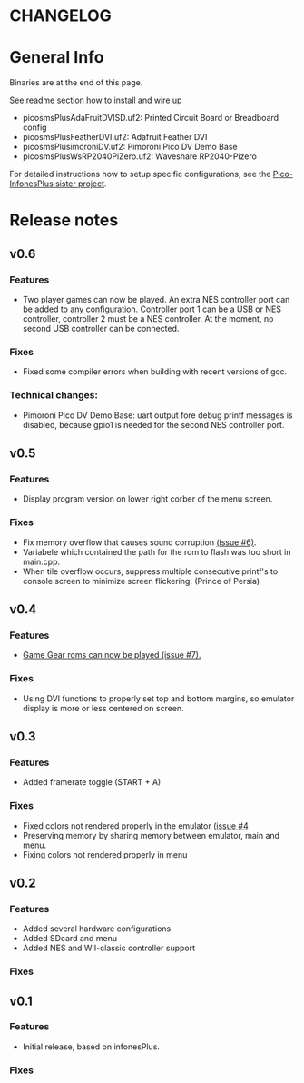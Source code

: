 # CHANGELOG

# General Info

Binaries are at the end of this page.

[See readme section how to install and wire up](https://github.com/fhoedemakers/pico-smsplus#pico-smsplus)

- picosmsPlusAdaFruitDVISD.uf2: Printed Circuit Board or Breadboard config
- picosmsPlusFeatherDVI.uf2: Adafruit Feather DVI
- picosmsPlusimoroniDV.uf2: Pimoroni Pico DV Demo Base
- picosmsPlusWsRP2040PiZero.uf2: Waveshare RP2040-Pizero

For detailed instructions how to setup specific configurations, see the [Pico-InfonesPlus sister project](https://github.com/fhoedemakers/pico-infonesPlus).

# Release notes

## v0.6

### Features

- Two player games can now be played. An extra NES controller port can be added to any configuration. Controller port 1 can be a USB or NES controller, controller 2 must be a NES controller. At the moment, no second USB controller can be connected.


### Fixes

- Fixed some compiler errors when building with recent versions of gcc.
  
### Technical changes:

- Pimoroni Pico DV Demo Base: uart output fore debug printf messages is disabled, because gpio1 is needed for the second NES controller port.


## v0.5

### Features

- Display program version on lower right corber of the menu screen.

### Fixes

- Fix memory overflow that causes sound corruption [(issue #6)](https://github.com/fhoedemakers/pico-smsplus/issues/6).
- Variabele which contained the path for the rom to flash was too short in main.cpp.
- When tile overflow occurs, suppress multiple consecutive printf's to console screen to minimize screen flickering. (Prince of Persia)

## v0.4

### Features

- [Game Gear roms can now be played (issue #7).](https://github.com/fhoedemakers/pico-smsplus/issues/7)

### Fixes

- Using DVI functions to properly set top and bottom margins, so emulator display is more or less centered on screen.


## v0.3

### Features

- Added framerate toggle (START + A)

### Fixes

- Fixed colors not rendered properly in the emulator ([issue #4](https://github.com/fhoedemakers/pico-smsplus/issues/4)
- Preserving memory by sharing memory between emulator, main and menu.
- Fixing colors not rendered properly in menu


## v0.2

### Features

- Added several hardware configurations
- Added SDcard and menu
- Added NES and WII-classic controller support

### Fixes

## v0.1

### Features
- Initial release, based on infonesPlus.

### Fixes

